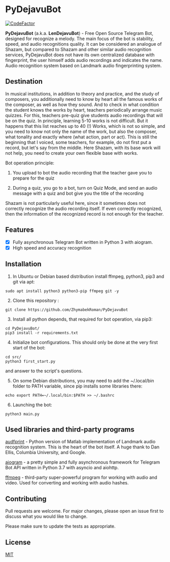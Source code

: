 # PyDejavuBot
[![CodeFactor](https://www.codefactor.io/repository/github/zhymabekroman/pydejavubot/badge)](https://www.codefactor.io/repository/github/zhymabekroman/pydejavubot)

**PyDejavuBot** (a.k.a. **LenDejavuBot**) - Free Open Source Telegram Bot, designed for recognize a melody. The main focus of the bot is stability, speed, and audio recognitions quality. It can be considered an analogue of Shazam, but compared to Shazam and other similar audio recognition services, PyDejavuBot does not have its own centralized database with fingerprint, the user himself adds audio recordings and indicates the name. Audio recognition system based on Landmark audio fingerprinting system.

## Destination
In musical institutions, in addition to theory and practice, and the study of composers, you additionally need to know by heart all the famous works of the composer, as well as how they sound. And to check in what condition the student knows the works by heart, teachers periodically arrange music quizzes. For this, teachers pre-quiz give students audio recordings that will be on the quiz. In principle, learning 5-10 works is not difficult. But it happens that this list reaches up to 40 (!) Works, which is not so simple, and you need to know not only the name of the work, but also the composer, what tonality and exactly where (what action, part or act). This is still the beginning that I voiced, some teachers, for example, do not first put a record, but let's say from the middle. Here Shazam, with its base work will not help, you need to create your own flexible base with works.

Bot operation principle:

1) You upload to bot the audio recording that the teacher gave you to prepare for the quiz

2) During a quiz, you go to a bot, turn on Quiz Mode, and send an audio message with a quiz and bot give you the title of the recording

Shazam is not particularly useful here, since it sometimes does not correctly recognize the audio recording itself. If even correctly recognized, then the information of the recognized record is not enough for the teacher.

## Features
- [x] Fully asynchronous Telegram Bot written in Python 3 with aiogram.
- [x] High speed and accuracy recognition

## Installation
1) In Ubuntu or Debian based distribution install ffmpeg, python3, pip3 and git via apt:
```
sudo apt install python3 python3-pip ffmpeg git -y
```
2) Clone this repository :
```
git clone https://github.com/ZhymabekRoman/PyDejavuBot
```
3) Install all python depends, that required for bot operation, via pip3:
```
cd PyDejavuBot/
pip3 install -r requirements.txt
```

4) Initialize bot configurations. This should only be done at the very first start of the bot:
```
cd src/
python3 first_start.py
```
and answer to the script's questions.

5) On some Debian distributions, you may need to add the ~/.local/bin folder to PATH variable, since pip installs some libraries there:
```
echo export PATH=~/.local/bin:$PATH >> ~/.bashrc
```

6) Launching the bot:
```
python3 main.py
```

## Used libraries and third-party programs
[audfprint](https://github.com/dpwe/audfprint) - Python version of Matlab implementation of Landmark audio recognition system. This is the heart of the bot itself. A huge thank to Dan Ellis, Columbia University, and Google.

[aiogram](https://github.com/aiogram/aiogram) - a pretty simple and fully asynchronous framework for Telegram Bot API written in Python 3.7 with asyncio and aiohttp.

[ffmpeg](https://ffmpeg.org/) - third-party super-powerful program for working with audio and video. Used for converting and working with audio hashes.

## Contributing
Pull requests are welcome. For major changes, please open an issue first to discuss what you would like to change.

Please make sure to update the tests as appropriate.

## License
[MIT](https://choosealicense.com/licenses/mit/)
